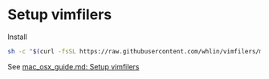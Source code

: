 # Setup vimfilers
Install
```sh
sh -c "$(curl -fsSL https://raw.githubusercontent.com/whlin/vimfilers/master/install_unix.sh)"
```

See [mac_osx_guide.md: Setup vimfilers](https://github.com/whlin/srtlwb/blob/master/mac_osx_guide.md#setup-vimfilers)
